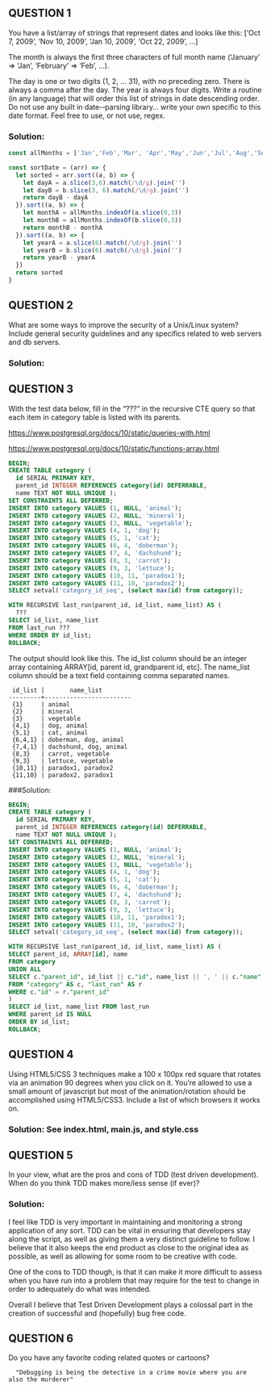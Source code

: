## QUESTION 1

You have a list/array of strings that represent dates and looks like this:
[‘Oct 7, 2009’, ‘Nov 10, 2009’, ‘Jan 10, 2009’, ‘Oct 22, 2009’, …]

The month is always the first three characters of full month name
(‘January’ => ‘Jan’, ‘February’ => ‘Feb’, …).

The day is one or two digits (1, 2, … 31), with no preceding zero. There is always a comma after the day. The year is always four digits. Write a routine (in any language) that will order this list of strings in date descending order. Do not use any built in date-­‐parsing library… write your own specific to this date format. Feel free to use, or not use, regex.

### Solution:
```js
const allMonths = ['Jan','Feb','Mar', 'Apr','May','Jun','Jul','Aug','Sep','Oct','Nov','Dec']

const sortDate = (arr) => {
  let sorted = arr.sort((a, b) => {
    let dayA = a.slice(3,6).match(/\d/g).join('')
    let dayB = b.slice(3, 6).match(/\d/g).join('')
    return dayB - dayA
  }).sort((a, b) => {
    let monthA = allMonths.indexOf(a.slice(0,3))
    let monthB = allMonths.indexOf(b.slice(0,3))
    return monthB - monthA
  }).sort((a, b) => {
    let yearA = a.slice(6).match(/\d/g).join('')
    let yearB = b.slice(6).match(/\d/g).join('')
    return yearB - yearA
  })
  return sorted
}
```

## QUESTION 2
What are some ways to improve the security of a Unix/Linux system? Include general security guidelines and any specifics related to web servers and db servers.

### Solution:


## QUESTION 3
With the test data below, fill in the “???” in the recursive CTE query so that each item in category table is listed with its parents.

https://www.postgresql.org/docs/10/static/queries-with.html

https://www.postgresql.org/docs/10/static/functions-array.html

```sql
BEGIN;
CREATE TABLE category (
  id SERIAL PRIMARY KEY,
  parent_id INTEGER REFERENCES category(id) DEFERRABLE,
  name TEXT NOT NULL UNIQUE );
SET CONSTRAINTS ALL DEFERRED;
INSERT INTO category VALUES (1, NULL, 'animal');
INSERT INTO category VALUES (2, NULL, 'mineral');
INSERT INTO category VALUES (3, NULL, 'vegetable');
INSERT INTO category VALUES (4, 1, 'dog');
INSERT INTO category VALUES (5, 1, 'cat');
INSERT INTO category VALUES (6, 4, 'doberman');
INSERT INTO category VALUES (7, 4, 'dachshund');
INSERT INTO category VALUES (8, 3, 'carrot');
INSERT INTO category VALUES (9, 3, 'lettuce');
INSERT INTO category VALUES (10, 11, 'paradox1');
INSERT INTO category VALUES (11, 10, 'paradox2');
SELECT setval('category_id_seq', (select max(id) from category));

WITH RECURSIVE last_run(parent_id, id_list, name_list) AS (
  ???
SELECT id_list, name_list
FROM last_run ???
WHERE ORDER BY id_list;
ROLLBACK;
```
The output should look like this. The id_list column should be an integer array containing ARRAY[id, parent id, grandparent id, etc]. The name_list column should be a text field containing comma separated names.

```
 id_list |       name_list        
---------+------------------------
 {1}     | animal
 {2}     | mineral
 {3}     | vegetable
 {4,1}   | dog, animal
 {5,1}   | cat, animal
 {6,4,1} | doberman, dog, animal
 {7,4,1} | dachshund, dog, animal
 {8,3}   | carrot, vegetable
 {9,3}   | lettuce, vegetable
 {10,11} | paradox1, paradox2
 {11,10} | paradox2, paradox1
```

###Solution:
```sql
BEGIN;
CREATE TABLE category (
  id SERIAL PRIMARY KEY,
  parent_id INTEGER REFERENCES category(id) DEFERRABLE,
  name TEXT NOT NULL UNIQUE );
SET CONSTRAINTS ALL DEFERRED;
INSERT INTO category VALUES (1, NULL, 'animal');
INSERT INTO category VALUES (2, NULL, 'mineral');
INSERT INTO category VALUES (3, NULL, 'vegetable');
INSERT INTO category VALUES (4, 1, 'dog');
INSERT INTO category VALUES (5, 1, 'cat');
INSERT INTO category VALUES (6, 4, 'doberman');
INSERT INTO category VALUES (7, 4, 'dachshund');
INSERT INTO category VALUES (8, 3, 'carrot');
INSERT INTO category VALUES (9, 3, 'lettuce');
INSERT INTO category VALUES (10, 11, 'paradox1');
INSERT INTO category VALUES (11, 10, 'paradox2');
SELECT setval('category_id_seq', (select max(id) from category));

WITH RECURSIVE last_run(parent_id, id_list, name_list) AS (
SELECT parent_id, ARRAY[id], name
FROM category
UNION ALL
SELECT c."parent_id", id_list || c."id", name_list || ', ' || c."name"
FROM "category" AS c, "last_run" AS r
WHERE c."id" = r."parent_id"
)
SELECT id_list, name_list FROM last_run
WHERE parent_id IS NULL
ORDER BY id_list;
ROLLBACK;
```

## QUESTION 4
Using HTML5/CSS 3 techniques make a 100 x 100px red square that rotates via an animation 90 degrees when you click on it. You’re allowed to use a small amount of javascript but most of the animation/rotation should be accomplished using HTML5/CSS3. Include a list of which browsers it works on.

### Solution: See index.html, main.js, and style.css

## QUESTION 5
In your view, what are the pros and cons of TDD (test driven development). When do you think TDD makes more/less sense (if ever)?

### Solution:
I feel like TDD is very important in maintaining and monitoring a strong application of any sort. TDD can be vital in ensuring that developers stay along the script, as well as giving them a very distinct guideline to follow. I believe that it also keeps the end product as close to the original idea as possible, as well as allowing for some room to be creative with code.

One of the cons to TDD though, is that it can make it more difficult to assess when you have run into a problem that may require for the test to change in order to adequately do what was intended.

Overall I believe that Test Driven Development plays a colossal part in the creation of successful and (hopefully) bug free code.


## QUESTION 6
Do you have any favorite coding related quotes or cartoons?

```
  "Debugging is being the detective in a crime movie where you are also the murderer"
```

